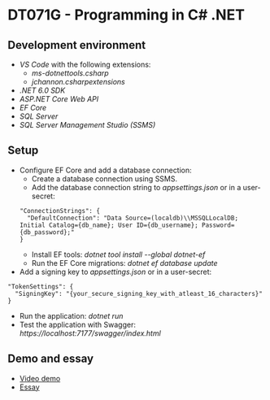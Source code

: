 # DT071G - Programming in C# .NET

## Development environment
- _VS Code_ with the following extensions:
  - _ms-dotnettools.csharp_
  - _jchannon.csharpextensions_
- _.NET 6.0 SDK_
- _ASP.NET Core Web API_
- _EF Core_
- _SQL Server_
- _SQL Server Management Studio (SSMS)_

## Setup
- Configure EF Core and add a database connection:
  - Create a database connection using SSMS.
  - Add the database connection string to _appsettings.json_ or in a user-secret:
  ```
  "ConnectionStrings": {
    "DefaultConnection": "Data Source=(localdb)\\MSSQLLocalDB; Initial Catalog={db_name}; User ID={db_username}; Password={db_password};"
  }
  ```
  - Install EF tools: _dotnet tool install --global dotnet-ef_
  - Run the EF Core migrations: _dotnet ef database update_
- Add a signing key to _appsettings.json_ or in a user-secret:
```
"TokenSettings": {
  "SigningKey": "{your_secure_signing_key_with_atleast_16_characters}"
}
```
- Run the application: _dotnet run_
- Test the application with Swagger: _https://localhost:7177/swagger/index.html_

## Demo and essay
- [Video demo](https://www.youtube.com/watch?v=-3N8dx2N0Cc)
- [Essay](https://github.com/albinronnkvist/Course_DT071G_ProgrammingInCSharpDotNET/blob/master/DT071G_essay_sv.pdf)
